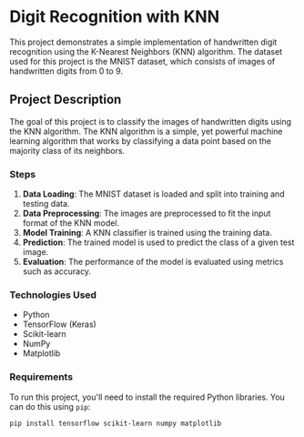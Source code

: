 
# Digit Recognition with KNN

This project demonstrates a simple implementation of handwritten digit recognition using the K-Nearest Neighbors (KNN) algorithm. The dataset used for this project is the MNIST dataset, which consists of images of handwritten digits from 0 to 9.

## Project Description

The goal of this project is to classify the images of handwritten digits using the KNN algorithm. The KNN algorithm is a simple, yet powerful machine learning algorithm that works by classifying a data point based on the majority class of its neighbors.

### Steps

1. **Data Loading**: The MNIST dataset is loaded and split into training and testing data.
2. **Data Preprocessing**: The images are preprocessed to fit the input format of the KNN model.
3. **Model Training**: A KNN classifier is trained using the training data.
4. **Prediction**: The trained model is used to predict the class of a given test image.
5. **Evaluation**: The performance of the model is evaluated using metrics such as accuracy.

### Technologies Used

- Python
- TensorFlow (Keras)
- Scikit-learn
- NumPy
- Matplotlib

### Requirements

To run this project, you'll need to install the required Python libraries. You can do this using `pip`:

```bash
pip install tensorflow scikit-learn numpy matplotlib
